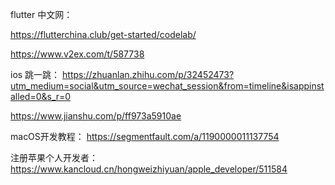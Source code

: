 flutter 中文网：

https://flutterchina.club/get-started/codelab/



https://www.v2ex.com/t/587738



ios 跳一跳： https://zhuanlan.zhihu.com/p/32452473?utm_medium=social&utm_source=wechat_session&from=timeline&isappinstalled=0&s_r=0

https://www.jianshu.com/p/ff973a5910ae



macOS开发教程： https://segmentfault.com/a/1190000011137754



注册苹果个人开发者：https://www.kancloud.cn/hongweizhiyuan/apple_developer/511584